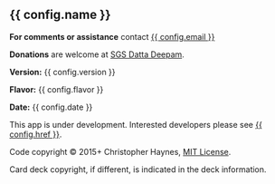## {{ config.name }}

**For comments or assistance** contact <a href="mailto:{{ config.email }}">{{ config.email }}</a>

**Donations** are welcome at [SGS Datta Deepam](http://www.sgsdattadeepam.org).

**Version:** {{ config.version }}

**Flavor:** {{ config.flavor }}

**Date:** {{ config.date }}

<div class="minor-text">

This app is under development. Interested developers please see
<a href="{{ config.href }}">{{ config.href }}</a>.

<div class="fine-print">

Code copyright &copy; 2015+ Christopher Haynes, [MIT License](http://opensource.org/licenses/MIT).

Card deck copyright, if different, is indicated in the deck information.

</div></div>
